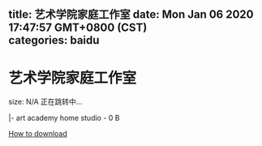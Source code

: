 
title: 艺术学院家庭工作室
date: Mon Jan 06 2020 17:47:57 GMT+0800 (CST)    
categories: baidu
---

# 艺术学院家庭工作室
size: N/A
 正在跳转中...
 
|- art academy home studio - 0 B

[How to download](https://bpcam.bemobtrk.com/go/2ceec3aa-1ca2-46d6-b9ff-aaa5c184517c?jno=5325)